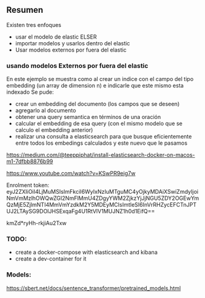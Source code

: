 ## Resumen
Existen tres enfoques
 * usar el modelo de elastic ELSER
 * importar modelos y usarlos dentro del elastic
 * Usar modelos externos por fuera del elastic



 ### usando modelos Externos por fuera del elastic

En este ejemplo se muestra como al crear un indice con el campo del tipo embedding (un array de dimension n) e indicarle que este mismo esta indexado
Se pude: 
 * crear un embedding del documento (los campos que se deseen)
 * agregarlo al documento
 * obtener una query semantica en términos de una oración 
 * calcular el embedding de esa query (con el mismo modelo que se calculo el embedding anterior)
 * realizar una consulta a elasticsearch para que busque eficientemente entre todos los embedings calculados y este nuevo que le pasamos

https://medium.com/@teeppiphat/install-elasticsearch-docker-on-macos-m1-7dfbb8876b99

https://www.youtube.com/watch?v=KSwPR9eig7w

Enrolment token: eyJ2ZXIiOiI4LjMuMSIsImFkciI6WyIxNzIuMTguMC4yOjkyMDAiXSwiZmdyIjoiNmVmMzlhOWQwZGI2NmFlMmU4ZDgyYWM2ZjkzYjJjNGU5ZDY2OGEwYmQzMjE5ZjlmNTI4MmVmYzdkM2Y5MDEyMCIsImtleSI6InVrRHZycEFCTnJPTUJ2LTAySG9DOlJHSExqaFg4U1RtVlV1MUJNZ1h0d1EifQ==

kmZd*ryHh-rkjiAu2Txw


### TODO: 
 * create a docker-compose with elasticsearch and kibana
 * create a dev-container for it


 ### Models:
 https://sbert.net/docs/sentence_transformer/pretrained_models.html

